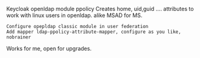 Keycloak openldap module ppolicy Creates home, uid,guid .... attributes to work with linux users in openldap. alike MSAD for MS.

    Configure opepldap classic module in user federation
    Add mapper ldap-ppolicy-attribute-mapper, configure as you like, nobrainer

Works for me, open for upgrades.
